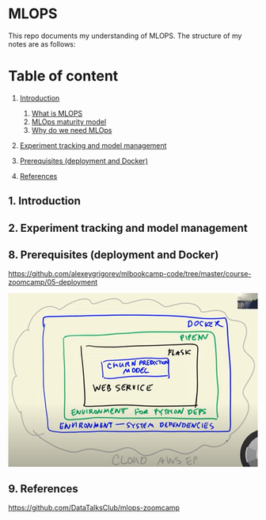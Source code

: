 # MLOPS

This repo documents my understanding of MLOPS. The structure of my notes are as follows:

# Table of content

1. [Introduction](#1)
    1. [What is MLOPS](#2)
    2. [MLOps maturity model](#3)
    3. [Why do we need MLOps](#4)


2. [Experiment tracking and model management](#5)


8. [Prerequisites (deployment and Docker)](#11)
9. [References](#12)


<a name="1"></a>
## 1. Introduction


<a name="5"></a>
## 2. Experiment tracking and model management

<a name="8"></a>
## 8. Prerequisites (deployment and Docker)

https://github.com/alexeygrigorev/mlbookcamp-code/tree/master/course-zoomcamp/05-deployment

![](https://raw.githubusercontent.com/DanialArab/images/main/MLOPS/Deployment.PNG)

<a name="9"></a>
## 9. References

https://github.com/DataTalksClub/mlops-zoomcamp
